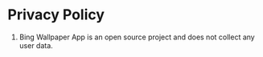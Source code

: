 # Privacy Policy
1. Bing Wallpaper App is an open source project and does not collect any user data.
